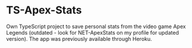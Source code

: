 # TS-Apex-Stats
Own TypeScript project to save personal stats from the video game Apex Legends (outdated - look for NET-ApexStats on my profile for updated version).
The app was previously available through Heroku.
